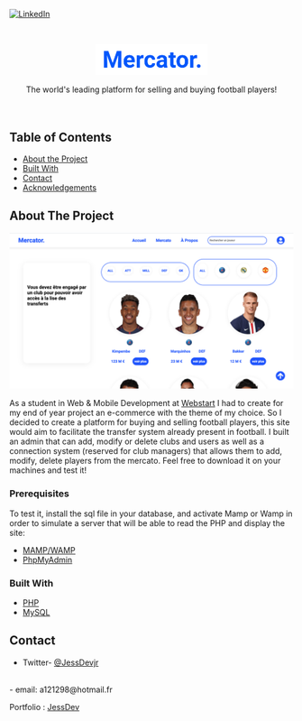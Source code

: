 [![LinkedIn][linkedin-shield]][linkedin-url]

<br />
<p align="center">
  <a href="https://github.com/github_username/repo">
    <img src="assets/images/Logo.png" alt="Logo" width="200">
  </a>

  <p align="center">
    The world's leading platform for selling and buying football players!
    <br />
    <br />
    <br />
   </p>
</p>

## Table of Contents

* [About the Project](#about-the-project)
* [Built With](#built-with)
* [Contact](#contact)
* [Acknowledgements](#acknowledgements)

## About The Project

![Product Name Screen Shot][product-screenshot]

As a student in Web & Mobile Development at [Webstart](https://ecole-webstart.com/) I had to create for my end of year project an e-commerce with the theme of my choice. So I decided to create a platform for buying and selling football players, this site would aim to facilitate the transfer system already present in football. I built an admin that can add, modify or delete clubs and users as well as a connection system (reserved for club managers) that allows them to add, modify, delete players from the mercato. Feel free to download it on your machines and test it! 

### Prerequisites

To test it, install the sql file in your database, and activate Mamp or Wamp in order to simulate a server that will be able to read the PHP and display the site:

* [MAMP/WAMP](https://www.mamp.info/en/mamp-pro/)
* [PhpMyAdmin](https://www.phpmyadmin.net/)


### Built With

* [PHP](https://www.php.net/)
* [MySQL](https://www.mysql.com/)

## Contact

- Twitter- [@JessDevjr](https://twitter.com/JessDevjr) 
<br>
- email: a121298@hotmail.fr

Portfolio : [JessDev](https://mjm-webdesign.com/~dv19heddadi/index.html)

[linkedin-shield]: https://img.shields.io/badge/-LinkedIn-black.svg?style=flat-square&logo=linkedin&colorB=555
[linkedin-url]: https://www.linkedin.com/in/jessim-heddadi-962734177/
[product-screenshot]: assets/images/screenshot.png

